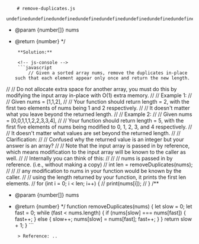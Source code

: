 
        # remove-duplicates.js
        undefinedundefinedundefinedundefinedundefinedundefinedundefinedundefinedundefinedundefinedundefinedundefinedundefinedundefinedundefinedundefinedundefinedundefinedundefinedundefinedundefinedundefinedundefinedundefinedundefinedundefinedundefinedundefinedundefinedundefinedundefinedundefinedundefinedundefinedundefinedundefined/**
 * @param {number[]} nums
 * @return {number}
 */
        
        **Solution:**
        
        <!-- js-console -->
        ```javascript
            // Given a sorted array nums, remove the duplicates in-place such that each element appear only once and return the new length.
//
// Do not allocate extra space for another array, you must do this by modifying the input array in-place with O(1) extra memory.
//
// Example 1:
//
//   Given nums = [1,1,2],
//
//   Your function should return length = 2, with the first two elements of nums being 1 and 2 respectively.
//
//   It doesn't matter what you leave beyond the returned length.
//
// Example 2:
//
//   Given nums = [0,0,1,1,1,2,2,3,3,4],
//
//   Your function should return length = 5, with the first five elements of nums being modified to 0, 1, 2, 3, and 4 respectively.
//
//   It doesn't matter what values are set beyond the returned length.
//
// Clarification:
//
//   Confused why the returned value is an integer but your answer is an array?
//
//   Note that the input array is passed in by reference, which means modification to the input array will be known to the caller as well.
//
//   Internally you can think of this:
//
//     // nums is passed in by reference. (i.e., without making a copy)
//     int len = removeDuplicates(nums);
//
//     // any modification to nums in your function would be known by the caller.
//     // using the length returned by your function, it prints the first len elements.
//     for (int i = 0; i < len; i++) {
//       print(nums[i]);
//     }
/**
 * @param {number[]} nums
 * @return {number}
 */
function removeDuplicates(nums) {
    let slow = 0;
    let fast = 0;
    while (fast < nums.length) {
        if (nums[slow] === nums[fast]) {
            fast++;
        } else {
            slow++;
            nums[slow] = nums[fast];
            fast++;
        }
    }
    return slow + 1;
}
        ```
        
        > Reference: ..
        
        